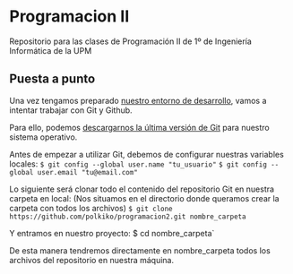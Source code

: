 # Programacion II
Repositorio para las clases de Programación II de 1º de Ingeniería Informática de la UPM

## Puesta a punto
Una vez tengamos preparado [nuestro entorno de desarrollo](https://github.com/aherranz/p2/blob/master/aherranz_p2_01-transpas-en_marcha.pdf), vamos a intentar
trabajar con Git y Github.

Para ello, podemos [descargarnos la última versión de Git](https://git-scm.com/downloads) para nuestro sistema operativo.

Antes de empezar a utilizar Git, debemos de configurar nuestras variables locales:
`$ git config --global user.name "tu_usuario"`
`$ git config --global user.email "tu@email.com"`

Lo siguiente será clonar todo el contenido del repositorio Git en nuestra carpeta en local:
(Nos situamos en el directorio donde queramos crear la carpeta con todos los archivos)
`$ git clone https://github.com/polkiko/programacion2.git nombre_carpeta`

Y entramos en nuestro proyecto:
$ cd nombre_carpeta`

De esta manera tendremos directamente en nombre_carpeta todos los archivos del repositorio en nuestra máquina.
